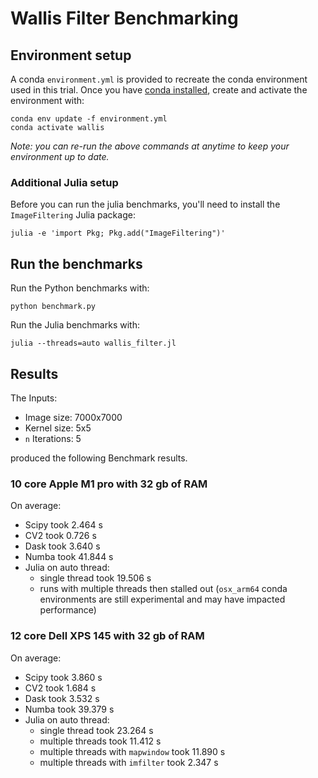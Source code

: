 # Wallis Filter Benchmarking

## Environment setup
A conda `environment.yml` is provided to recreate the conda environment used in this trial.
Once you have [conda installed](https://docs.conda.io/projects/conda/en/latest/user-guide/install/index.html),
create and activate the environment with:
```shell
conda env update -f environment.yml
conda activate wallis
```

*Note: you can re-run the above commands at anytime to keep your environment up to date.*

### Additional Julia setup

Before you can run the julia benchmarks, you'll need to install the `ImageFiltering` Julia package:
```shell
julia -e 'import Pkg; Pkg.add("ImageFiltering")'
```

## Run the benchmarks

Run the Python benchmarks with:
```shell
python benchmark.py
```

Run the Julia benchmarks with:
```shell
julia --threads=auto wallis_filter.jl
```

## Results

The  Inputs:
* Image size: 7000x7000
* Kernel size: 5x5
* `n` Iterations: 5

produced the following Benchmark results.

### 10 core Apple M1 pro with 32 gb of RAM

On average:
* Scipy took 2.464 s
* CV2 took 0.726 s
* Dask took 3.640 s
* Numba took 41.844 s
* Julia on auto thread:
  * single thread took 19.506 s
  * runs with multiple threads then stalled out
    (`osx_arm64` conda environments are still experimental and may have impacted performance)

### 12 core Dell XPS 145 with 32 gb of RAM

On average:
* Scipy took 3.860 s
* CV2 took 1.684 s
* Dask took 3.532 s
* Numba took 39.379 s
* Julia on auto thread:
  * single thread took 23.264 s
  * multiple threads took 11.412 s
  * multiple threads with `mapwindow` took 11.890 s
  * multiple threads with `imfilter` took 2.347 s
